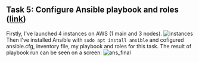 Task 5: Configure Ansible playbook and roles ([link](https://github.com/yurnov/IaC_Ansible_basecamp/blob/master/08-homework.md))
-----------------
Firstly, I've launched 4 instances on AWS (1 main and 3 nodes).
![instances](https://user-images.githubusercontent.com/106439773/211191231-4d921bd5-f74e-47b2-8499-dcee1c68adec.png)
Then I've installed Ansible with ```sudo apt install ansible``` and cofigured ansible.cfg, inventory file, my playbook and roles for this task.
The result of playbook run can be seen on a screen:
![ans_final](https://user-images.githubusercontent.com/106439773/211191398-0dd64fe1-d70b-4c08-b9d4-46c21c3f04f7.png)
